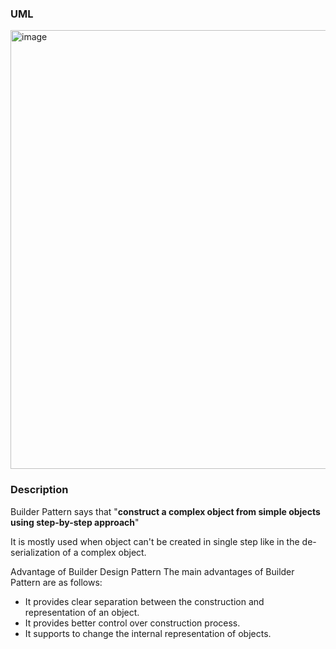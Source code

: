 ### UML
<img width="702" alt="image" src="https://user-images.githubusercontent.com/8929789/235458149-9e9cc2d7-629f-47a2-89de-98df3f0f8eca.png">


### Description

Builder Pattern says that "**construct a complex object from simple objects using step-by-step approach**"

It is mostly used when object can't be created in single step like in the de-serialization of a complex object.

Advantage of Builder Design Pattern
The main advantages of Builder Pattern are as follows:

- It provides clear separation between the construction and representation of an object.
- It provides better control over construction process.
- It supports to change the internal representation of objects.
